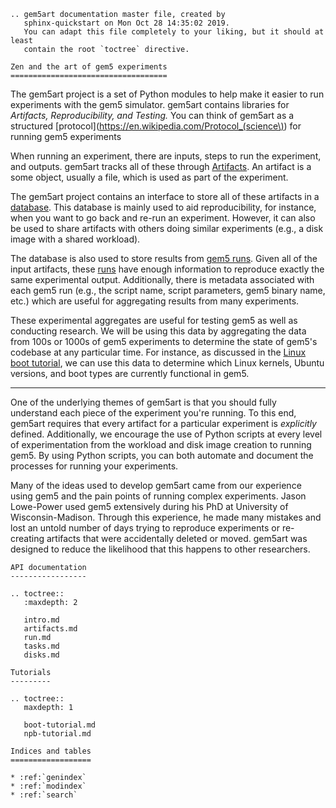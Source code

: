 ```eval_rst
.. gem5art documentation master file, created by
   sphinx-quickstart on Mon Oct 28 14:35:02 2019.
   You can adapt this file completely to your liking, but it should at least
   contain the root `toctree` directive.

Zen and the art of gem5 experiments
===================================
```

The gem5art project is a set of Python modules to help make it easier to run experiments with the gem5 simulator.
gem5art contains libraries for *Artifacts, Reproducibility, and Testing.*
You can think of gem5art as a structured [protocol](https://en.wikipedia.com/Protocol_(science\)) for running gem5 experiments

When running an experiment, there are inputs, steps to run the experiment, and outputs.
gem5art tracks all of these through [Artifacts](artifacts).
An artifact is a some object, usually a file, which is used as part of the experiment.

The gem5art project contains an interface to store all of these artifacts in a [database](artifacts#mongodb).
This database is mainly used to aid reproducibility, for instance, when you want to go back and re-run an experiment.
However, it can also be used to share artifacts with others doing similar experiments (e.g., a disk image with a shared workload).

The database is also used to store results from [gem5 runs](run).
Given all of the input artifacts, these [runs](runAPI) have enough information to reproduce exactly the same experimental output.
Additionally, there is metadata associated with each gem5 run (e.g., the script name, script parameters, gem5 binary name, etc.) which are useful for aggregating results from many experiments.

These experimental aggregates are useful for testing gem5 as well as conducting research.
We will be using this data by aggregating the data from 100s or 1000s of gem5 experiments to determine the state of gem5's codebase at any particular time.
For instance, as discussed in the [Linux boot tutorial](boot-tutorial), we can use this data to determine which Linux kernels, Ubuntu versions, and boot types are currently functional in gem5.

----

One of the underlying themes of gem5art is that you should fully understand each piece of the experiment you're running.
To this end, gem5art requires that every artifact for a particular experiment is *explicitly* defined.
Additionally, we encourage the use of Python scripts at every level of experimentation from the workload and disk image creation to running gem5.
By using Python scripts, you can both automate and document the processes for running your experiments.

Many of the ideas used to develop gem5art came from our experience using gem5 and the pain points of running complex experiments.
Jason Lowe-Power used gem5 extensively during his PhD at University of Wisconsin-Madison.
Through this experience, he made many mistakes and lost an untold number of days trying to reproduce experiments or re-creating artifacts that were accidentally deleted or moved.
gem5art was designed to reduce the likelihood that this happens to other researchers.



```eval_rst
API documentation
-----------------

.. toctree::
   :maxdepth: 2

   intro.md
   artifacts.md
   run.md
   tasks.md
   disks.md

Tutorials
---------

.. toctree::
   maxdepth: 1

   boot-tutorial.md
   npb-tutorial.md

Indices and tables
==================

* :ref:`genindex`
* :ref:`modindex`
* :ref:`search`
```

